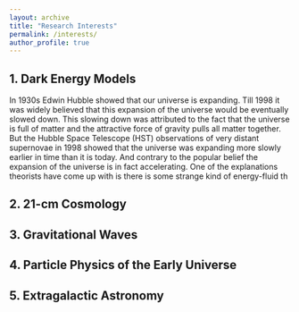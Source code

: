 ```yaml
---
layout: archive
title: "Research Interests"
permalink: /interests/
author_profile: true
---
```

<!--
{% include base_path %}

{% for post in site.Projects reversed %}
  {% include archive-single.html %}
{% endfor %}
-->
## 1. Dark Energy Models <br/>
In 1930s Edwin Hubble showed that our universe is expanding. Till 1998 it was widely believed that this expansion of the universe would be eventually slowed down. This slowing down was attributed to the fact that the universe is full of matter and the attractive force of gravity pulls all matter together. But the Hubble Space Telescope (HST) observations of very distant supernovae in 1998 showed that the universe was expanding more slowly earlier in time than it is today. And contrary to the popular belief the expansion of the universe is in fact accelerating. One of the explanations theorists have come up with is there is some strange kind of energy-fluid th
## 2. 21-cm Cosmology
## 3. Gravitational Waves
## 4. Particle Physics of the Early Universe
## 5. Extragalactic Astronomy
